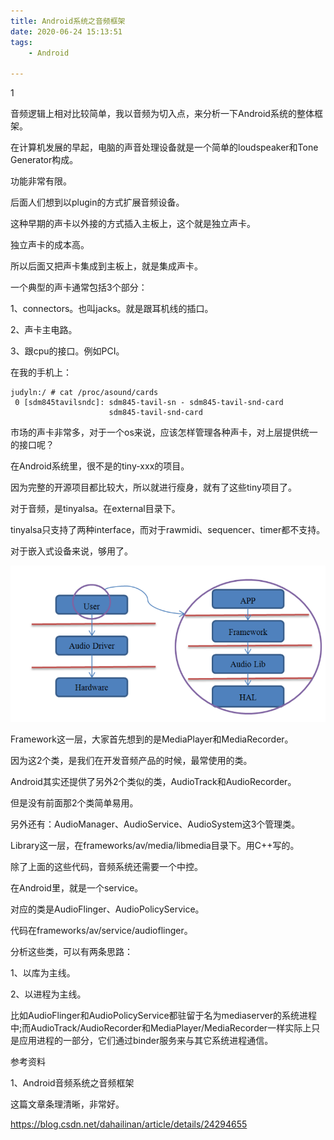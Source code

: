```yaml
---
title: Android系统之音频框架
date: 2020-06-24 15:13:51
tags:
	- Android

---
```


1

音频逻辑上相对比较简单，我以音频为切入点，来分析一下Android系统的整体框架。

在计算机发展的早起，电脑的声音处理设备就是一个简单的loudspeaker和Tone Generator构成。

功能非常有限。

后面人们想到以plugin的方式扩展音频设备。

这种早期的声卡以外接的方式插入主板上，这个就是独立声卡。

独立声卡的成本高。

所以后面又把声卡集成到主板上，就是集成声卡。

一个典型的声卡通常包括3个部分：

1、connectors。也叫jacks。就是跟耳机线的插口。

2、声卡主电路。

3、跟cpu的接口。例如PCI。

在我的手机上：

```
judyln:/ # cat /proc/asound/cards
 0 [sdm845tavilsndc]: sdm845-tavil-sn - sdm845-tavil-snd-card
                      sdm845-tavil-snd-card
```

市场的声卡非常多，对于一个os来说，应该怎样管理各种声卡，对上层提供统一的接口呢？

在Android系统里，很不是的tiny-xxx的项目。

因为完整的开源项目都比较大，所以就进行瘦身，就有了这些tiny项目了。

对于音频，是tinyalsa。在external目录下。

tinyalsa只支持了两种interface，而对于rawmidi、sequencer、timer都不支持。

对于嵌入式设备来说，够用了。

![1592984365434](../images/random_name/1592984365434.png)

Framework这一层，大家首先想到的是MediaPlayer和MediaRecorder。

因为这2个类，是我们在开发音频产品的时候，最常使用的类。

Android其实还提供了另外2个类似的类，AudioTrack和AudioRecorder。

但是没有前面那2个类简单易用。

另外还有：AudioManager、AudioService、AudioSystem这3个管理类。

Library这一层，在frameworks/av/media/libmedia目录下。用C++写的。

除了上面的这些代码，音频系统还需要一个中控。

在Android里，就是一个service。

对应的类是AudioFlinger、AudioPolicyService。

代码在frameworks/av/service/audioflinger。



分析这些类，可以有两条思路：

1、以库为主线。

2、以进程为主线。

比如AudioFlinger和AudioPolicyService都驻留于名为mediaserver的系统进程中;而AudioTrack/AudioRecorder和MediaPlayer/MediaRecorder一样实际上只是应用进程的一部分，它们通过binder服务来与其它系统进程通信。





参考资料

1、Android音频系统之音频框架

这篇文章条理清晰，非常好。

https://blog.csdn.net/dahailinan/article/details/24294655